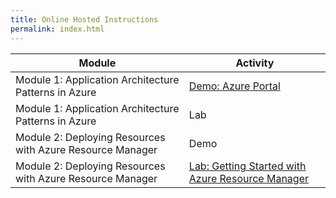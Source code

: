 ```yaml
---
title: Online Hosted Instructions
permalink: index.html
---
```



| Module | Activity |
| --- | --- |
| Module 1: Application Architecture Patterns in Azure | [Demo: Azure Portal](Instructions/Demos/Mod01/20535A_DEMO_01-azure_portal.md) |
| Module 1: Application Architecture Patterns in Azure | Lab |
| Module 2: Deploying Resources with Azure Resource Manager | Demo |
| Module 2: Deploying Resources with Azure Resource Manager | [Lab: Getting Started with Azure Resource Manager](Instructions/Labs/Mod02/20535A_LAB_02.md) |